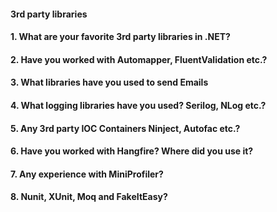 
#### 3rd party libraries
#### 1. What are your favorite 3rd party libraries in .NET?
#### 2. Have you worked with Automapper, FluentValidation etc.?
#### 3. What libraries have you used to send Emails
#### 4. What logging libraries have you used? Serilog, NLog etc.?
#### 5. Any 3rd party IOC Containers Ninject, Autofac etc.?
#### 6. Have you worked with Hangfire? Where did you use it?
#### 7. Any experience with MiniProfiler?
#### 8. Nunit, XUnit, Moq and FakeItEasy?
